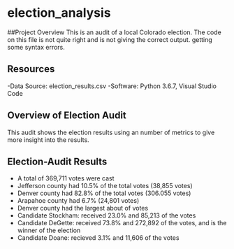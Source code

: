 # election_analysis

##Project Overview
This is an audit of a local Colorado election.  The code on this file is not quite right and is not giving the correct output.  getting some syntax errors. 

## Resources
-Data Source: election_results.csv
-Software: Python 3.6.7, Visual Studio Code

## Overview of Election Audit
This audit shows the election results using an number of metrics to give more insight into the results.

## Election-Audit Results
- A total of 369,711 votes were cast
- Jefferson county had 10.5% of the total votes (38,855 votes)
- Denver county  had 82.8% of the total votes (306.055 votes)
- Arapahoe county had 6.7% (24,801 votes) 
- Denver county had the largest about of votes
- Candidate Stockham: received 23.0% and 85,213 of the votes
- Candidate DeGette: received 73.8% and 272,892 of the votes, and is the winner of the election
- Candidate Doane: recieved 3.1% and 11,606 of the votes 
